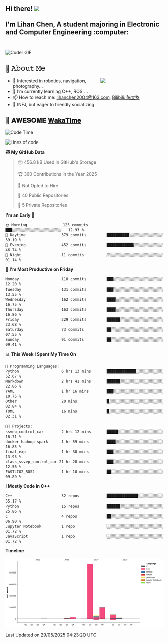 <h2 align="left">
 <abc>
  <br>Hi there! <img src="https://user-images.githubusercontent.com/42378118/110234147-e3259600-7f4e-11eb-95be-0c4047144dea.gif" width="30"><br>
  <br> I'm Lihan Chen, A student majoring in Electronic and Computer Engineering :computer:<br>
  <br>
 </abc>
</h2>

<img align="center" src="https://media.giphy.com/media/SWoSkN6DxTszqIKEqv/giphy.gif" alt="Coder GIF" width="500">

## :book: 𝙰𝚋𝚘𝚞𝚝 𝙼𝚎

<img align="right" width="40%" src="https://github-readme-stats.vercel.app/api?username=LihanChen2004&show_icons=true&icon_color=CE1D2D&text_color=718096&bg_color=ffffff&hide_title=true" />

- 🌟 Interested in robotics, navigation, photography...
- 🌱 I’m currently learning C++, ROS ... 
- 📫 How to reach me: lihanchen2004@163.com, [Bilibili: 陈立憨](https://space.bilibili.com/170786212)
- 👯 INFJ, but eager to friendly socializing

## 📜 𝐀𝐖𝐄𝐒𝐎𝐌𝐄 [𝐖𝐚𝐤𝐚𝐓𝐢𝐦𝐞](https://github.com/anmol098/waka-readme-stats)

<!--START_SECTION:waka-->
![Code Time](http://img.shields.io/badge/Code%20Time-1%2C103%20hrs%2035%20mins-blue)

![Lines of code](https://img.shields.io/badge/From%20Hello%20World%20I%27ve%20Written-1.3%20million%20lines%20of%20code-blue)

**🐱 My GitHub Data** 

> 📦 456.8 kB Used in GitHub's Storage 
 > 
> 🏆 360 Contributions in the Year 2025
 > 
> 🚫 Not Opted to Hire
 > 
> 📜 40 Public Repositories 
 > 
> 🔑 5 Private Repositories 
 > 
**I'm an Early 🐤** 

```text
🌞 Morning                125 commits         ███░░░░░░░░░░░░░░░░░░░░░░   12.93 % 
🌆 Daytime                379 commits         ██████████░░░░░░░░░░░░░░░   39.19 % 
🌃 Evening                452 commits         ████████████░░░░░░░░░░░░░   46.74 % 
🌙 Night                  11 commits          ░░░░░░░░░░░░░░░░░░░░░░░░░   01.14 % 
```
📅 **I'm Most Productive on Friday** 

```text
Monday                   118 commits         ███░░░░░░░░░░░░░░░░░░░░░░   12.20 % 
Tuesday                  131 commits         ███░░░░░░░░░░░░░░░░░░░░░░   13.55 % 
Wednesday                162 commits         ████░░░░░░░░░░░░░░░░░░░░░   16.75 % 
Thursday                 163 commits         ████░░░░░░░░░░░░░░░░░░░░░   16.86 % 
Friday                   229 commits         ██████░░░░░░░░░░░░░░░░░░░   23.68 % 
Saturday                 73 commits          ██░░░░░░░░░░░░░░░░░░░░░░░   07.55 % 
Sunday                   91 commits          ██░░░░░░░░░░░░░░░░░░░░░░░   09.41 % 
```


📊 **This Week I Spent My Time On** 

```text
💬 Programming Languages: 
Python                   6 hrs 13 mins       █████████████░░░░░░░░░░░░   52.67 % 
Markdown                 2 hrs 41 mins       ██████░░░░░░░░░░░░░░░░░░░   22.86 % 
YAML                     1 hr 16 mins        ███░░░░░░░░░░░░░░░░░░░░░░   10.75 % 
Other                    20 mins             █░░░░░░░░░░░░░░░░░░░░░░░░   02.84 % 
TOML                     16 mins             █░░░░░░░░░░░░░░░░░░░░░░░░   02.31 % 

🐱‍💻 Projects: 
ssvep_control_car        2 hrs 12 mins       █████░░░░░░░░░░░░░░░░░░░░   18.71 % 
docker-hadoop-spark      1 hr 59 mins        ████░░░░░░░░░░░░░░░░░░░░░   16.85 % 
final_exp                1 hr 38 mins        ███░░░░░░░░░░░░░░░░░░░░░░   13.93 % 
class_ssvep_control_car-21 hr 28 mins        ███░░░░░░░░░░░░░░░░░░░░░░   12.56 % 
FASTLIO2_ROS2            1 hr 10 mins        ██░░░░░░░░░░░░░░░░░░░░░░░   09.89 % 
```

**I Mostly Code in C++** 

```text
C++                      32 repos            ██████████████░░░░░░░░░░░   55.17 % 
Python                   15 repos            ██████░░░░░░░░░░░░░░░░░░░   25.86 % 
C                        4 repos             ██░░░░░░░░░░░░░░░░░░░░░░░   06.90 % 
Jupyter Notebook         1 repo              ░░░░░░░░░░░░░░░░░░░░░░░░░   01.72 % 
JavaScript               1 repo              ░░░░░░░░░░░░░░░░░░░░░░░░░   01.72 % 
```



**Timeline**

![Lines of Code chart](https://raw.githubusercontent.com/LihanChen2004/LihanChen2004/main/assets/bar_graph.png)


 Last Updated on 29/05/2025 04:23:20 UTC
<!--END_SECTION:waka-->

<!--
**LihanChen2004/LihanChen2004** is a ✨ _special_ ✨ repository because its `README.md` (this file) appears on your GitHub profile.

Here are some ideas to get you started:

- 🔭 I’m currently working on ...
- 🌱 I’m currently learning ...
- 👯 I’m looking to collaborate on ...
- 🤔 I’m looking for help with ...
- 💬 Ask me about ...
- 📫 How to reach me: ...
- 😄 Pronouns: ...
- ⚡ Fun fact: ...
-->
